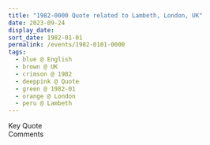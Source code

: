 ```yaml
---
title: "1982-0000 Quote related to Lambeth, London, UK"
date: 2023-09-24
display_date: 
sort_date: 1982-01-01
permalink: /events/1982-0101-0000
tags:
  - blue @ English
  - brown @ UK
  - crimson @ 1982
  - deeppink @ Quote
  - green @ 1982-01
  - orange @ London
  - peru @ Lambeth
---
```


<wave-list>
  <list-title color="green" width="75">Key Quote</list-title>
  <list-item color="BlanchedAlmond"  width="200"></list-item>
  <list-item color="Lavender"></list-item>
  <list-item color="BlanchedAlmond"></list-item>
</wave-list>

<br>

<wave-list>
  <list-title color="green" width="75">Comments</list-title>
  <list-item color="BlanchedAlmond"  width="200"></list-item>
  <list-item color="Lavender"></list-item>
  <list-item color="BlanchedAlmond"></list-item>
</wave-list>